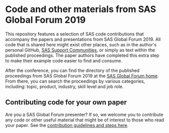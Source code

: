# Code and other materials from SAS Global Forum 2019

This repository features a selection of SAS code contributions that accompany the papers and presentations from SAS Global Forum 2019.  All code that is shared here might exist other places, such as in the author's personal GitHub, [SAS Support Communities](https://communities.sas.com), or simply as text within the published proceedings.  The paper authors have completed this extra step to make their example code easier to find and consume.

After the conference, you can find the directory of the published proceedings from SAS Global Forum 2019 at the [SAS Global Forum home](https://www.sas.com/en_us/events/sas-global-forum/program/proceedings.html).  From there, you can search the proceedings by various categories, including: topic, product, industry, skill level and job role.

## Contributing code for your own paper

Are you a SAS Global Forum presenter?  If so, we welcome you to contribute any code or other useful material that might be of interest to those who read your paper.  See the [contribution guidelines and steps here](CONTRIBUTING.md).